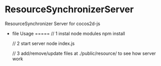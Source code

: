 ResourceSynchronizerServer
==========================

ResourceSynchronizer Server for cocos2d-js

* file
Usage
=====
	// 1 instal node modules
	npm install

	// 2 start server
	node index.js

	// 3 add/remove/update files at ./public/resource/ to see how server work